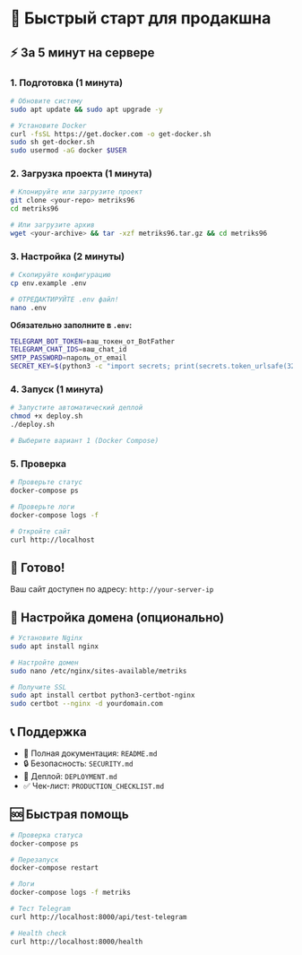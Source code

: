 # 🚀 Быстрый старт для продакшна

## ⚡ За 5 минут на сервере

### 1. Подготовка (1 минута)

```bash
# Обновите систему
sudo apt update && sudo apt upgrade -y

# Установите Docker
curl -fsSL https://get.docker.com -o get-docker.sh
sudo sh get-docker.sh
sudo usermod -aG docker $USER
```

### 2. Загрузка проекта (1 минута)

```bash
# Клонируйте или загрузите проект
git clone <your-repo> metriks96
cd metriks96

# Или загрузите архив
wget <your-archive> && tar -xzf metriks96.tar.gz && cd metriks96
```

### 3. Настройка (2 минуты)

```bash
# Скопируйте конфигурацию
cp env.example .env

# ОТРЕДАКТИРУЙТЕ .env файл!
nano .env
```

**Обязательно заполните в `.env`:**
```bash
TELEGRAM_BOT_TOKEN=ваш_токен_от_BotFather
TELEGRAM_CHAT_IDS=ваш_chat_id
SMTP_PASSWORD=пароль_от_email
SECRET_KEY=$(python3 -c "import secrets; print(secrets.token_urlsafe(32))")
```

### 4. Запуск (1 минута)

```bash
# Запустите автоматический деплой
chmod +x deploy.sh
./deploy.sh

# Выберите вариант 1 (Docker Compose)
```

### 5. Проверка

```bash
# Проверьте статус
docker-compose ps

# Проверьте логи
docker-compose logs -f

# Откройте сайт
curl http://localhost
```

## 🎯 Готово!

Ваш сайт доступен по адресу: `http://your-server-ip`

## 🔧 Настройка домена (опционально)

```bash
# Установите Nginx
sudo apt install nginx

# Настройте домен
sudo nano /etc/nginx/sites-available/metriks

# Получите SSL
sudo apt install certbot python3-certbot-nginx
sudo certbot --nginx -d yourdomain.com
```

## 📞 Поддержка

- 📖 Полная документация: `README.md`
- 🔒 Безопасность: `SECURITY.md`
- 🚀 Деплой: `DEPLOYMENT.md`
- ✅ Чек-лист: `PRODUCTION_CHECKLIST.md`

## 🆘 Быстрая помощь

```bash
# Проверка статуса
docker-compose ps

# Перезапуск
docker-compose restart

# Логи
docker-compose logs -f metriks

# Тест Telegram
curl http://localhost:8000/api/test-telegram

# Health check
curl http://localhost:8000/health
```
